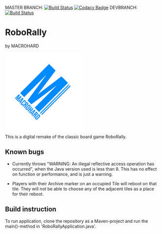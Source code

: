 MASTER BRANCH: [![Build Status](https://travis-ci.com/inf112-v20/Macrohard.svg?branch=master)](https://travis-ci.com/inf112-v20/Macrohard)
[![Codacy Badge](https://api.codacy.com/project/badge/Grade/57e91af805484fb6884c8b121e1843fd)](https://www.codacy.com/gh/inf112-v20/Macrohard?utm_source=github.com&amp;utm_medium=referral&amp;utm_content=inf112-v20/Macrohard&amp;utm_campaign=Badge_Grade)
DEVBRANCH: [![Build Status](https://travis-ci.com/inf112-v20/Macrohard.svg?branch=devbranch)](https://travis-ci.com/inf112-v20/Macrohard)

# RoboRally 
by MACROHARD

 ![MACROLOGO_TRANSPARENT](assets/logo/MACROLOGO_TRANSPARENT.png)

This is a digital remake of the classic board game RoboRally.


## Known bugs
- Currently throws "WARNING: An illegal reflective access operation has occurred", 
when the Java version used is less than 8. This has no effect on function or performance, and is just a warning.

- Players with their Archive marker on an occupied Tile will reboot on that tile. They will not be able to
choose any of the adjacent tiles as a place for their reboot.

## Build instruction
To run application, clone the repository as a Maven-project and run the main()-method in 'RoboRallyApplication.java'.
